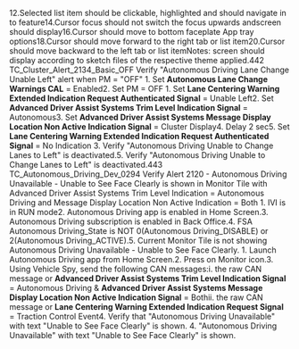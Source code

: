 12.Selected list item should be clickable, highlighted and should navigate in to feature14.Cursor focus should not switch the focus upwards andscreen should display16.Cursor should move to bottom faceplate App tray options18.Cursor should move forward to the right tab or list item20.Cursor should move backward to the left tab or list itemNotes: screen should display according to sketch files of the respective theme applied.442 TC_Cluster_Alert_2134_Basic_OFF Verify "Autonomous Driving Lane Change Unable Left" alert when PM = "OFF" 1. Set **Autonomous Lane Change Warnings CAL** = Enabled2. Set PM = OFF 1. Set **Lane Centering Warning Extended Indication Request Authenticated Signal** = Unable Left2. Set **Advanced Driver Assist Systems Trim Level Indication Signal** = Autonomous3. Set **Advanced Driver Assist Systems Message Display Location Non Active Indication Signal** = Cluster Display4. Delay 2 sec5. Set **Lane Centering Warning Extended Indication Request Authenticated Signal** = No Indication 3. Verify "Autonomous Driving Unable to Change Lanes to Left" is deactivated.5. Verify "Autonomous Driving Unable to Change Lanes to Left" is deactivated.443 TC_Autonomous_Driving_Dev_0294 Verify Alert 2120 - Autonomous Driving Unavailable - Unable to See Face Clearly is shown in Monitor Tile with Advanced Driver Assist Systems Trim Level Indication = Autonomous Driving and Message Display Location Non Active Indication = Both 1. IVI is in RUN mode2. Autonomous Driving app is enabled in Home Screen.3. Autonomous Driving subscription is enabled in Back Office.4. FSA Autonomous Driving_State is NOT 0(Autonomous Driving_DISABLE) or 2(Autonomous Driving_ACTIVE).5. Current Monitor Tile is not showing Autonomous Driving Unavailable - Unable to See Face Clearly. 1. Launch Autonomous Driving app from Home Screen.2. Press on Monitor icon.3. Using Vehicle Spy, send the following CAN messages:i. the raw CAN message or **Advanced Driver Assist Systems Trim Level Indication Signal** = Autonomous Driving & **Advanced Driver Assist Systems Message Display Location Non Active Indication Signal** = Bothii. the raw CAN message or **Lane Centering Warning Extended Indication Request Signal** = Traction Control Event4. Verify that "Autonomous Driving Unavailable" with text "Unable to See Face Clearly" is shown. 4. "Autonomous Driving Unavailable" with text "Unable to See Face Clearly" is shown.